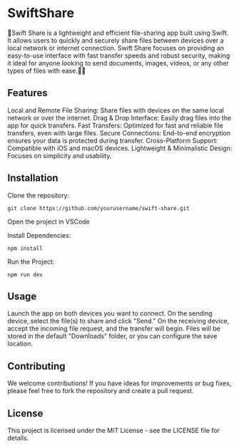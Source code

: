 # SwiftShare
🚀Swift Share is a lightweight and efficient file-sharing app built using Swift. It allows users to quickly and securely share files between devices over a local network or internet connection. Swift Share focuses on providing an easy-to-use interface with fast transfer speeds and robust security, making it ideal for anyone looking to send documents, images, videos, or any other types of files with ease.🚀📩

## Features
Local and Remote File Sharing: Share files with devices on the same local network or over the internet.
Drag & Drop Interface: Easily drag files into the app for quick transfers.
Fast Transfers: Optimized for fast and reliable file transfers, even with large files.
Secure Connections: End-to-end encryption ensures your data is protected during transfer.
Cross-Platform Support: Compatible with iOS and macOS devices.
Lightweight & Minimalistic Design: Focuses on simplicity and usability.

## Installation
Clone the repository:

`git clone https://github.com/yourusername/swift-share.git`

Open the project in VSCode

Install Dependencies:

`npm install`

Run the Project:

`npm run dev`

## Usage
Launch the app on both devices you want to connect.
On the sending device, select the file(s) to share and click "Send."
On the receiving device, accept the incoming file request, and the transfer will begin.
Files will be stored in the default "Downloads" folder, or you can configure the save location.

## Contributing
We welcome contributions! If you have ideas for improvements or bug fixes, please feel free to fork the repository and create a pull request.

## License
This project is licensed under the MIT License - see the LICENSE file for details.

